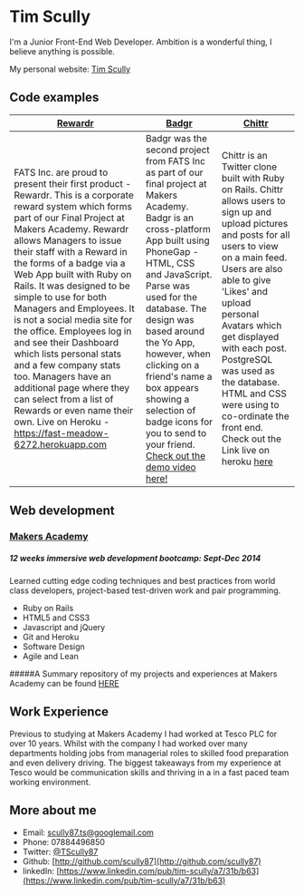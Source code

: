 Tim Scully
===========
I'm a Junior Front-End Web Developer. Ambition is a wonderful thing, I believe anything is possible.

My personal website: [Tim Scully](http://timscully.co.uk)

Code examples
---------------

|[Rewardr](http://github.com/hatstephens/FATS_rewardr)|[Badgr](http://github.com/scully87/FATS_badgr)|[Chittr](http://github.com/Scully87/Chittr)|
| ------------- | ------------ |  ----------  |
|FATS Inc. are proud to present their first product - Rewardr. This is a corporate reward system which forms part of our Final Project at Makers Academy. Rewardr allows Managers to issue their staff with a Reward in the forms of a badge via a Web App built with Ruby on Rails. It was designed to be simple to use for both Managers and Employees. It is not a social media site for the office. Employees log in and see their Dashboard which lists personal stats and a few company stats too. Managers have an additional page where they can select from a list of Rewards or even name their own. Live on Heroku - https://fast-meadow-6272.herokuapp.com|Badgr was the second project from FATS Inc as part of our final project at Makers Academy. Badgr is an cross-platform App built using PhoneGap - HTML, CSS and JavaScript. Parse was used for the database. The design was based around the Yo App, however, when clicking on a friend's name a box appears showing a selection of badge icons for you to send to your friend. [Check out the demo video here!](https://www.youtube.com/watch?v=sUN0YaqLpF8&list=UU1NQjRun26caQPa6D6j3dsg)|Chittr is an Twitter clone built with Ruby on Rails. Chittr allows users to sign up and upload pictures and posts for all users to view on a main feed. Users are also able to give 'Likes' and upload personal Avatars which get displayed with each post. PostgreSQL was used as the database. HTML and CSS were using to co-ordinate the front end. Check out the Link live on heroku [here](http://chittr-chittr.herokuapp.com/)|

Web development
----------------

### [Makers Academy](http://makersacademy.com)
##### 12 weeks immersive web development bootcamp: Sept-Dec 2014
Learned cutting edge coding techniques and best practices from world class developers, project-based test-driven work and pair programming.

- Ruby on Rails
- HTML5 and CSS3
- Javascript and jQuery
- Git and Heroku
- Software Design
- Agile and Lean

#####A Summary repository of my projects and experiences at Makers Academy can be found [HERE](https://github.com/Scully87/Makers_Academy)

Work Experience
-----------------
Previous to studying at Makers Academy I had worked at Tesco PLC for over 10 years. Whilst with the company I had worked over many departments holding jobs from managerial roles to skilled food preparation and even delivery driving.
The biggest takeaways from my experience at Tesco would be communication skills and thriving in a in a fast paced team working environment.

More about me
---------------

- Email: scully87.ts@googlemail.com
- Phone: 07884496850
- Twitter: [@TScully87](https://twitter.com/TScully87)
- Github: [http://github.com/scully87](http://github.com/scully87)
- linkedIn: [https://www.linkedin.com/pub/tim-scully/a7/31b/b63](https://www.linkedin.com/pub/tim-scully/a7/31b/b63)


[Personal Site]:http://timscully.co.uk
